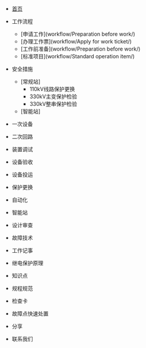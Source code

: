 - [首页](/README)

* 工作流程
	* [申请工作](workflow/Preparation before work/)
	* [办理工作票](workflow/Apply for work ticket/)
	* [工作前准备](workflow/Preparation before work/)
	* [标准项目](workflow/Standard operation item/)

* 安全措施
	* [常规站]
		* 110kV线路保护更换
		* 330kV主变保护检验
		* 330kV整串保护检验
	* [智能站]

* 一次设备

* 二次回路

* 装置调试

* 设备验收

* 设备投运

* 保护更换

* 自动化

* 智能站

* 设计审查

* 故障技术

* 工作记事

* 继电保护原理

* 知识点

* 规程规范

* 检查卡

* 故障点快速处置

* 分享

* 联系我们
